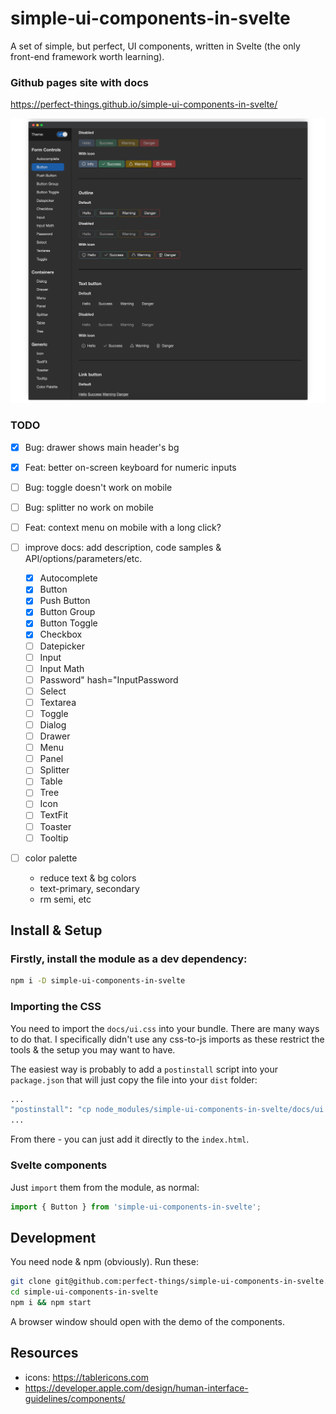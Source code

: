simple-ui-components-in-svelte
==============================

A set of simple, but perfect, UI components, written in Svelte (the only front-end framework worth learning).

### Github pages site with docs
https://perfect-things.github.io/simple-ui-components-in-svelte/


![Screenshot](screen.png)

### TODO
- [x] Bug: drawer shows main header's bg
- [x] Feat: better on-screen keyboard for numeric inputs
- [ ] Bug: toggle doesn't work on mobile
- [ ] Bug: splitter no work on mobile
- [ ] Feat: context menu on mobile with a long click?

- [ ] improve docs: add description, code samples & API/options/parameters/etc.
	- [x] Autocomplete
	- [x] Button
	- [x] Push Button
	- [x] Button Group
	- [x] Button Toggle
	- [x] Checkbox
	- [ ] Datepicker
	- [ ] Input
	- [ ] Input Math
	- [ ] Password" hash="InputPassword
	- [ ] Select
	- [ ] Textarea
	- [ ] Toggle
	- [ ] Dialog
	- [ ] Drawer
	- [ ] Menu
	- [ ] Panel
	- [ ] Splitter
	- [ ] Table
	- [ ] Tree
	- [ ] Icon
	- [ ] TextFit
	- [ ] Toaster
	- [ ] Tooltip

- [ ] color palette
  - reduce text & bg colors
  - text-primary, secondary
  - rm semi, etc



## Install & Setup

### Firstly, install the module as a dev dependency:
```sh
npm i -D simple-ui-components-in-svelte
```

### Importing the CSS
You need to import the `docs/ui.css` into your bundle.
There are many ways to do that. I specifically didn't use any css-to-js imports as these restrict the tools & the setup you may want to have.

The easiest way is probably to add a `postinstall` script into your `package.json` that will just copy the file into your `dist` folder:
```sh
...
"postinstall": "cp node_modules/simple-ui-components-in-svelte/docs/ui.css ./dist/ui.css"
...
```
From there - you can just add it directly to the `index.html`.

### Svelte components
Just `import` them from the module, as normal:
```js
import { Button } from 'simple-ui-components-in-svelte';
```


## Development

You need node & npm (obviously). Run these:
```sh
git clone git@github.com:perfect-things/simple-ui-components-in-svelte.git
cd simple-ui-components-in-svelte
npm i && npm start
```
A browser window should open with the demo of the components.



## Resources
- icons: https://tablericons.com
- https://developer.apple.com/design/human-interface-guidelines/components/
